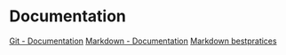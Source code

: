 # Documentation 
[Git - Documentation](https://git-scm.com/doc)
[Markdown - Documentation](https://guides.github.com/features/mastering-markdown)
[Markdown bestpratices](https://www.markdownguide.org/basic-syntax/)


